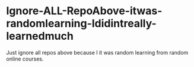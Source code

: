 # Ignore-ALL-RepoAbove-itwas-randomlearning-Ididintreally-learnedmuch
 Just ignore all repos above because I it was random learning from random online courses.

